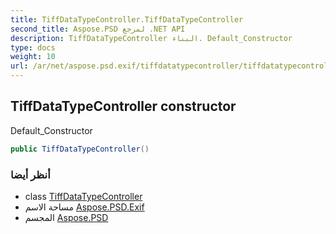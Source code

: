 ```yaml
---
title: TiffDataTypeController.TiffDataTypeController
second_title: Aspose.PSD لمرجع .NET API
description: TiffDataTypeController البناء. Default_Constructor
type: docs
weight: 10
url: /ar/net/aspose.psd.exif/tiffdatatypecontroller/tiffdatatypecontroller/
---
```

## TiffDataTypeController constructor

Default_Constructor

```csharp
public TiffDataTypeController()
```

### أنظر أيضا

* class [TiffDataTypeController](../)
* مساحة الاسم [Aspose.PSD.Exif](../../tiffdatatypecontroller/)
* المجسم [Aspose.PSD](../../../)


